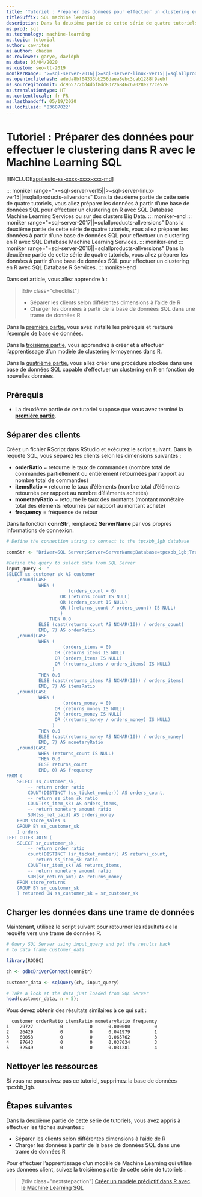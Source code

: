 ```yaml
---
title: 'Tutoriel : Préparer des données pour effectuer un clustering en R'
titleSuffix: SQL machine learning
description: Dans la deuxième partie de cette série de quatre tutoriels, vous allez préparer les données à partir d’une base de données SQL pour effectuer un clustering en R avec le Machine Learning SQL.
ms.prod: sql
ms.technology: machine-learning
ms.topic: tutorial
author: cawrites
ms.author: chadam
ms.reviewer: garye, davidph
ms.date: 05/04/2020
ms.custom: seo-lt-2019
monikerRange: '>=sql-server-2016||>=sql-server-linux-ver15||=sqlallproducts-allversions'
ms.openlocfilehash: adeda8bf04333bb256daea8ebc3cab1288f9aebf
ms.sourcegitcommit: dc965772bd4dbf8dd8372a846c67028e277ce57e
ms.translationtype: HT
ms.contentlocale: fr-FR
ms.lasthandoff: 05/19/2020
ms.locfileid: "83607022"
---
```

# <a name="tutorial-prepare-data-to-perform-clustering-in-r-with-sql-machine-learning"></a>Tutoriel : Préparer des données pour effectuer le clustering dans R avec le Machine Learning SQL

[!INCLUDE[appliesto-ss-xxxx-xxxx-xxx-md](../../includes/appliesto-ss-xxxx-xxxx-xxx-md.md)]

::: moniker range=">=sql-server-ver15||>=sql-server-linux-ver15||=sqlallproducts-allversions"
Dans la deuxième partie de cette série de quatre tutoriels, vous allez préparer les données à partir d’une base de données SQL pour effectuer un clustering en R avec SQL Database Machine Learning Services ou sur des clusters Big Data.
::: moniker-end
::: moniker range="=sql-server-2017||=sqlallproducts-allversions"
Dans la deuxième partie de cette série de quatre tutoriels, vous allez préparer les données à partir d’une base de données SQL pour effectuer un clustering en R avec SQL Database Machine Learning Services.
::: moniker-end
::: moniker range="=sql-server-2016||=sqlallproducts-allversions"
Dans la deuxième partie de cette série de quatre tutoriels, vous allez préparer les données à partir d’une base de données SQL pour effectuer un clustering en R avec SQL Database R Services.
::: moniker-end

Dans cet article, vous allez apprendre à :

> [!div class="checklist"]
> * Séparer les clients selon différentes dimensions à l’aide de R
> * Charger les données à partir de la base de données SQL dans une trame de données R

Dans la [première partie](r-clustering-model-introduction.md), vous avez installé les prérequis et restauré l’exemple de base de données.

Dans la [troisième partie](r-clustering-model-build.md), vous apprendrez à créer et à effectuer l’apprentissage d’un modèle de clustering k-moyennes dans R.

Dans la [quatrième partie](r-clustering-model-deploy.md), vous allez créer une procédure stockée dans une base de données SQL capable d’effectuer un clustering en R en fonction de nouvelles données.

## <a name="prerequisites"></a>Prérequis

* La deuxième partie de ce tutoriel suppose que vous avez terminé la [**première partie**](r-clustering-model-introduction.md).

## <a name="separate-customers"></a>Séparer des clients

Créez un fichier RScript dans RStudio et exécutez le script suivant.
Dans la requête SQL, vous séparez les clients selon les dimensions suivantes :

* **orderRatio** = retourne le taux de commandes (nombre total de commandes partiellement ou entièrement retournées par rapport au nombre total de commandes)
* **itemsRatio** = retourne le taux d’éléments (nombre total d’éléments retournés par rapport au nombre d’éléments achetés)
* **monetaryRatio** = retourne le taux des montants (montant monétaire total des éléments retournés par rapport au montant acheté)
* **frequency** = fréquence de retour

Dans la fonction **connStr**, remplacez **ServerName** par vos propres informations de connexion.

```r
# Define the connection string to connect to the tpcxbb_1gb database

connStr <- "Driver=SQL Server;Server=ServerName;Database=tpcxbb_1gb;Trusted_Connection=TRUE"

#Define the query to select data from SQL Server
input_query <- "
SELECT ss_customer_sk AS customer
    ,round(CASE 
            WHEN (
                       (orders_count = 0)
                    OR (returns_count IS NULL)
                    OR (orders_count IS NULL)
                    OR ((returns_count / orders_count) IS NULL)
                    )
                THEN 0.0
            ELSE (cast(returns_count AS NCHAR(10)) / orders_count)
            END, 7) AS orderRatio
    ,round(CASE 
            WHEN (
                     (orders_items = 0)
                  OR (returns_items IS NULL)
                  OR (orders_items IS NULL)
                  OR ((returns_items / orders_items) IS NULL)
                 )
            THEN 0.0
            ELSE (cast(returns_items AS NCHAR(10)) / orders_items)
            END, 7) AS itemsRatio
    ,round(CASE 
            WHEN (
                     (orders_money = 0)
                  OR (returns_money IS NULL)
                  OR (orders_money IS NULL)
                  OR ((returns_money / orders_money) IS NULL)
                 )
            THEN 0.0
            ELSE (cast(returns_money AS NCHAR(10)) / orders_money)
            END, 7) AS monetaryRatio
    ,round(CASE 
            WHEN (returns_count IS NULL)
            THEN 0.0
            ELSE returns_count
            END, 0) AS frequency
FROM (
    SELECT ss_customer_sk,
        -- return order ratio
        COUNT(DISTINCT (ss_ticket_number)) AS orders_count,
        -- return ss_item_sk ratio
        COUNT(ss_item_sk) AS orders_items,
        -- return monetary amount ratio
        SUM(ss_net_paid) AS orders_money
    FROM store_sales s
    GROUP BY ss_customer_sk
    ) orders
LEFT OUTER JOIN (
    SELECT sr_customer_sk,
        -- return order ratio
        count(DISTINCT (sr_ticket_number)) AS returns_count,
        -- return ss_item_sk ratio
        COUNT(sr_item_sk) AS returns_items,
        -- return monetary amount ratio
        SUM(sr_return_amt) AS returns_money
    FROM store_returns
    GROUP BY sr_customer_sk
    ) returned ON ss_customer_sk = sr_customer_sk
```

## <a name="load-the-data-into-a-data-frame"></a>Charger les données dans une trame de données

Maintenant, utilisez le script suivant pour retourner les résultats de la requête vers une trame de données R.

```r
# Query SQL Server using input_query and get the results back
# to data frame customer_data

library(RODBC)

ch <- odbcDriverConnect(connStr)

customer_data <- sqlQuery(ch, input_query)

# Take a look at the data just loaded from SQL Server
head(customer_data, n = 5);
```

Vous devez obtenir des résultats similaires à ce qui suit :

```results
  customer orderRatio itemsRatio monetaryRatio frequency
1    29727          0          0      0.000000         0
2    26429          0          0      0.041979         1
3    60053          0          0      0.065762         3
4    97643          0          0      0.037034         3
5    32549          0          0      0.031281         4
```

## <a name="clean-up-resources"></a>Nettoyer les ressources

Si vous ne poursuivez pas ce tutoriel, supprimez la base de données tpcxbb_1gb.

## <a name="next-steps"></a>Étapes suivantes

Dans la deuxième partie de cette série de tutoriels, vous avez appris à effectuer les tâches suivantes :

* Séparer les clients selon différentes dimensions à l’aide de R
* Charger les données à partir de la base de données SQL dans une trame de données R

Pour effectuer l’apprentissage d’un modèle de Machine Learning qui utilise ces données client, suivez la troisième partie de cette série de tutoriels :

> [!div class="nextstepaction"]
> [Créer un modèle prédictif dans R avec le Machine Learning SQL](r-clustering-model-build.md)
